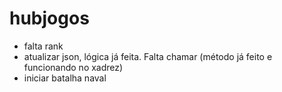 # hubjogos
 
- falta rank
- atualizar json, lógica já feita. Falta chamar (método já feito e funcionando no xadrez)
- iniciar batalha naval 
